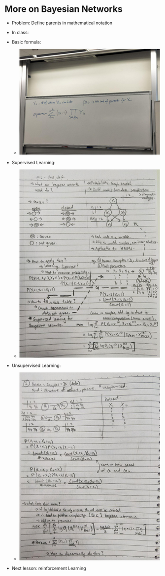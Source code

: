 # More on Bayesian Networks

- Problem: Define parents in mathematical notation

- In class:
- Basic formula:
    - ![Basic Formula](./images/Basic_Formula_Bayesian_Network.jpg)
- Supervised Learning:
    - ![supervised](./images/week12_class_notes_1.jpg)
- Unsupervised Learning:
    - ![unsupervised](./images/week12_class_notes_2_unsupervised.jpg)
- Next lesson: reinforcement Learning
